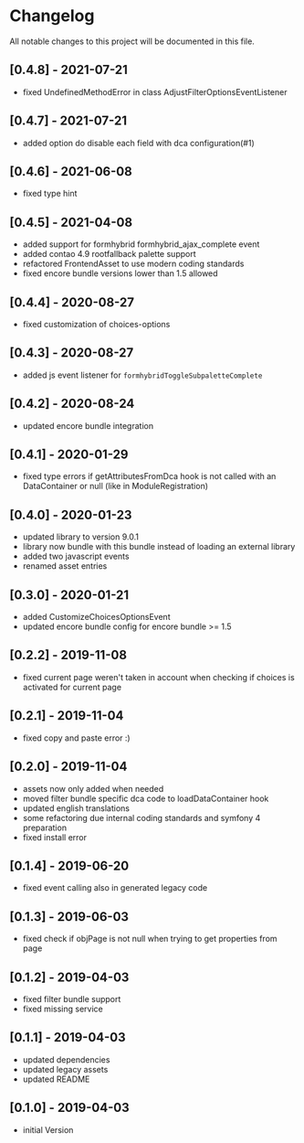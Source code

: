# Changelog

All notable changes to this project will be documented in this file.

## [0.4.8] - 2021-07-21
- fixed UndefinedMethodError in class AdjustFilterOptionsEventListener

## [0.4.7] - 2021-07-21

- added option do disable each field with dca configuration(#1)

## [0.4.6] - 2021-06-08

- fixed type hint

## [0.4.5] - 2021-04-08

- added support for formhybrid formhybrid_ajax_complete event
- added contao 4.9 rootfallback palette support
- refactored FrontendAsset to use modern coding standards
- fixed encore bundle versions lower than 1.5 allowed

## [0.4.4] - 2020-08-27

- fixed customization of choices-options

## [0.4.3] - 2020-08-27

- added js event listener for `formhybridToggleSubpaletteComplete`

## [0.4.2] - 2020-08-24

- updated encore bundle integration

## [0.4.1] - 2020-01-29

- fixed type errors if getAttributesFromDca hook is not called with an DataContainer or null (like in
  ModuleRegistration)

## [0.4.0] - 2020-01-23

- updated library to version 9.0.1
- library now bundle with this bundle instead of loading an external library
- added two javascript events
- renamed asset entries

## [0.3.0] - 2020-01-21

- added CustomizeChoicesOptionsEvent
- updated encore bundle config for encore bundle >= 1.5

## [0.2.2] - 2019-11-08

- fixed current page weren't taken in account when checking if choices is activated for current page

## [0.2.1] - 2019-11-04

- fixed copy and paste error :)

## [0.2.0] - 2019-11-04

- assets now only added when needed
- moved filter bundle specific dca code to loadDataContainer hook
- updated english translations
- some refactoring due internal coding standards and symfony 4 preparation
- fixed install error

## [0.1.4] - 2019-06-20

- fixed event calling also in generated legacy code

## [0.1.3] - 2019-06-03

- fixed check if objPage is not null when trying to get properties from page

## [0.1.2] - 2019-04-03

- fixed filter bundle support
- fixed missing service

## [0.1.1] - 2019-04-03

- updated dependencies
- updated legacy assets
- updated README

## [0.1.0] - 2019-04-03

- initial Version
